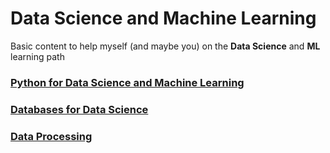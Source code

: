 # Data Science and Machine Learning
Basic content to help myself (and maybe you) on the **Data Science** and **ML** learning path

### [Python for Data Science and Machine Learning](python-for-data-science-ml/python-for-data-science-ml.md)
### [Databases for Data Science](database-for-data-science/database-for-data-science.md)
### [Data Processing](data-processing/data-processing.md)
